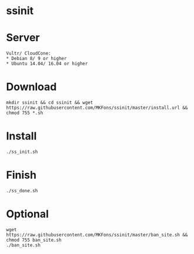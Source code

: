 # ssinit

# Server
```
Vultr/ CloudCone:
* Debian 8/ 9 or higher
* Ubuntu 14.04/ 16.04 or higher
```

# Download
```
mkdir ssinit && cd ssinit && wget https://raw.githubusercontent.com/MKFons/ssinit/master/install.url && chmod 755 *.sh
```

# Install
```
./ss_init.sh
```

# Finish
```
./ss_done.sh
```

# Optional
```
wget https://raw.githubusercontent.com/MKFons/ssinit/master/ban_site.sh && chmod 755 ban_site.sh
./ban_site.sh
```
